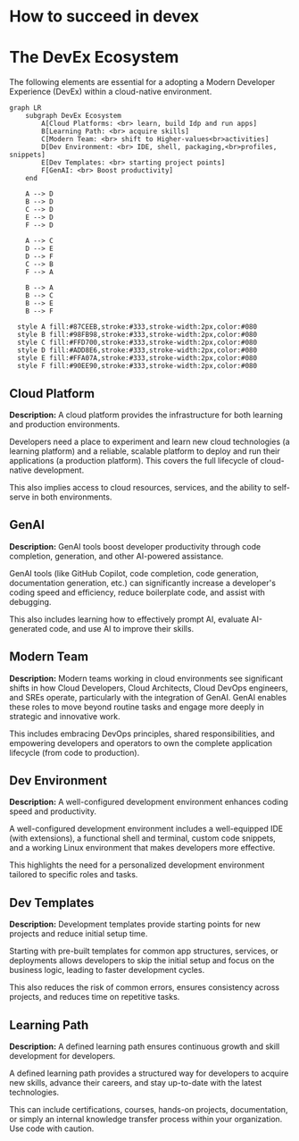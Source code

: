# How to succeed in devex


# The DevEx Ecosystem

The following elements are essential for a adopting a Modern Developer Experience (DevEx) within a cloud-native environment.

```mermaid
graph LR
    subgraph DevEx Ecosystem
        A[Cloud Platforms: <br> learn, build Idp and run apps]
        B[Learning Path: <br> acquire skills]
        C[Modern Team: <br> shift to Higher-values<br>activities]
        D[Dev Environment: <br> IDE, shell, packaging,<br>profiles, snippets]
        E[Dev Templates: <br> starting project points]
        F[GenAI: <br> Boost productivity]
    end

    A --> D
    B --> D
    C --> D
    E --> D
    F --> D

    A --> C
    D --> E
    D --> F
    C --> B
    F --> A

    B --> A 
    B --> C 
    B --> E
    B --> F

  style A fill:#87CEEB,stroke:#333,stroke-width:2px,color:#080
  style B fill:#98FB98,stroke:#333,stroke-width:2px,color:#080
  style C fill:#FFD700,stroke:#333,stroke-width:2px,color:#080
  style D fill:#ADD8E6,stroke:#333,stroke-width:2px,color:#080
  style E fill:#FFA07A,stroke:#333,stroke-width:2px,color:#080
  style F fill:#90EE90,stroke:#333,stroke-width:2px,color:#080
```  


## Cloud Platform

**Description:** A cloud platform provides the infrastructure for both learning and production environments.

Developers need a place to experiment and learn new cloud technologies (a learning platform) and a reliable, scalable platform to deploy and run their applications (a production platform). This covers the full lifecycle of cloud-native development.

This also implies access to cloud resources, services, and the ability to self-serve in both environments.

## GenAI

**Description:** GenAI tools boost developer productivity through code completion, generation, and other AI-powered assistance.

GenAI tools (like GitHub Copilot, code completion, code generation, documentation generation, etc.) can significantly increase a developer's coding speed and efficiency, reduce boilerplate code, and assist with debugging.

This also includes learning how to effectively prompt AI, evaluate AI-generated code, and use AI to improve their skills.

## Modern Team

**Description:** Modern teams working in cloud environments see significant shifts in how Cloud Developers, Cloud Architects, Cloud DevOps engineers, and SREs operate, particularly with the integration of GenAI. GenAI enables these roles to move beyond routine tasks and engage more deeply in strategic and innovative work.

This includes embracing DevOps principles, shared responsibilities, and empowering developers and operators to own the complete application lifecycle (from code to production). 

## Dev Environment

**Description:** A well-configured development environment enhances coding speed and productivity.

A well-configured development environment includes a well-equipped IDE (with extensions), a functional shell and terminal, custom code snippets, and a working Linux environment that makes developers more effective.

This highlights the need for a personalized development environment tailored to specific roles and tasks.

## Dev Templates

**Description:** Development templates provide starting points for new projects and reduce initial setup time.

Starting with pre-built templates for common app structures, services, or deployments allows developers to skip the initial setup and focus on the business logic, leading to faster development cycles.

This also reduces the risk of common errors, ensures consistency across projects, and reduces time on repetitive tasks.

## Learning Path

**Description:** A defined learning path ensures continuous growth and skill development for developers.

A defined learning path provides a structured way for developers to acquire new skills, advance their careers, and stay up-to-date with the latest technologies.

This can include certifications, courses, hands-on projects, documentation, or simply an internal knowledge transfer process within your organization.
Use code with caution.

